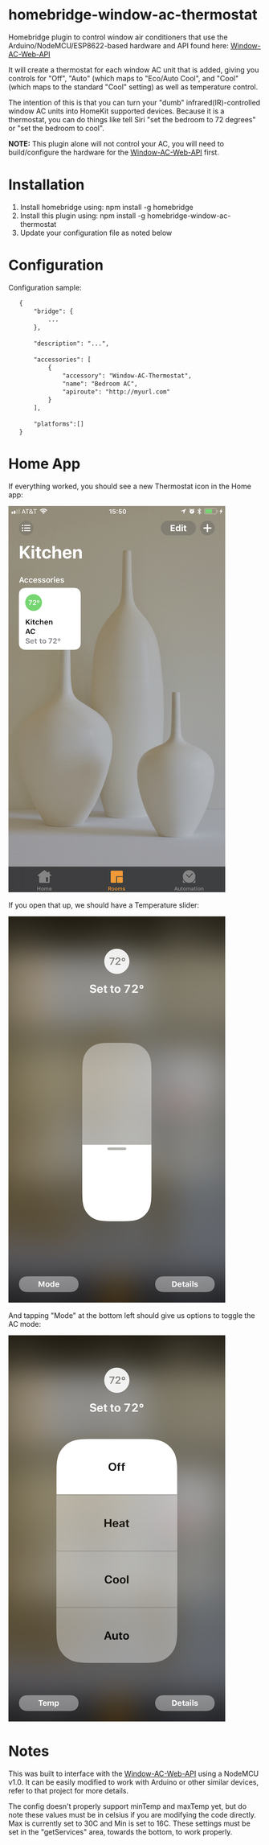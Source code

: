 # homebridge-window-ac-thermostat

Homebridge plugin to control window air conditioners that use the Arduino/NodeMCU/ESP8622-based hardware and API found here: [Window-AC-Web-API](https://github.com/dippnerd/Window-AC-Web-API)

It will create a thermostat for each window AC unit that is added, giving you controls for "Off", "Auto" (which maps to "Eco/Auto Cool", and "Cool" (which maps to the standard "Cool" setting) as well as temperature control. 

The intention of this is that you can turn your "dumb" infrared(IR)-controlled window AC units into HomeKit supported devices. Because it is a thermostat, you can do things like tell Siri "set the bedroom to 72 degrees" or "set the bedroom to cool". 

**NOTE:** This plugin alone will not control your AC, you will need to build/configure the hardware for the [Window-AC-Web-API](https://github.com/dippnerd/Window-AC-Web-API) first. 

# Installation

1. Install homebridge using: npm install -g homebridge
2. Install this plugin using: npm install -g homebridge-window-ac-thermostat
3. Update your configuration file as noted below

# Configuration

Configuration sample:

 ```
    {
        "bridge": {
            ...
        },
        
        "description": "...",

        "accessories": [
            {
                "accessory": "Window-AC-Thermostat",
                "name": "Bedroom AC",
                "apiroute": "http://myurl.com"
            }
        ],

        "platforms":[]
    }
```

# Home App

If everything worked, you should see a new Thermostat icon in the Home app:

![alt text](https://github.com/dippnerd/homebridge-window-ac-thermostat/raw/master/img/home-app.png "HomeKit Thermostat")

If you open that up, we should have a Temperature slider:

![alt text](https://github.com/dippnerd/homebridge-window-ac-thermostat/raw/master/img/temperature.png "Temperature slider")

And tapping "Mode" at the bottom left should give us options to toggle the AC mode:

![alt text](https://github.com/dippnerd/homebridge-window-ac-thermostat/raw/master/img/mode.png "Mode options")

# Notes

This was built to interface with the [Window-AC-Web-API](https://github.com/dippnerd/Window-AC-Web-API) using a NodeMCU v1.0. It can be easily modified to work with Arduino or other similar devices, refer to that project for more details. 

The config doesn't properly support minTemp and maxTemp yet, but do note these values must be in celsius if you are modifying the code directly. Max is currently set to 30C and Min is set to 16C. These settings must be set in the "getServices" area, towards the bottom, to work properly. 
